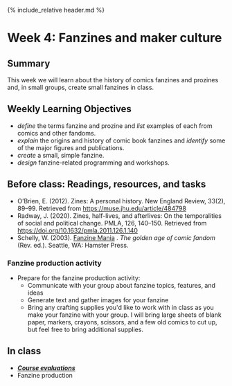 {% include_relative header.md %}

# Week 4: Fanzines and maker culture

## Summary
This week we will learn about the history of comics fanzines and prozines and, in small groups, create small fanzines in class.

## Weekly Learning Objectives

- *define* the terms fanzine and prozine and *list* examples of each from comics and other fandoms.
- *explain* the origins and history of comic book fanzines and *identify* some of the major figures and publications.
- *create* a small, simple fanzine.
- *design* fanzine-related programming and workshops.
 
## Before class: Readings, resources, and tasks
- O’Brien, E. (2012). Zines: A personal history. New England Review, 33(2), 89–99. Retrieved from <https://muse.jhu.edu/article/484798>
- Radway, J. (2020). Zines, half-lives, and afterlives: On the temporalities of social and political change. PMLA, 126, 140–150. Retrieved from <https://doi.org/10.1632/pmla.2011.126.1.140>
- Schelly, W. (2003). [Fanzine Mania](https://iu.instructure.com/files/169780273/download?download_frd=1) . _The golden age of comic fandom_ (Rev. ed.). Seattle, WA: Hamster Press.

### Fanzine production activity
- Prepare for the fanzine production activity:
	- Communicate with your group about fanzine topics, features, and ideas
	- Generate text and gather images for your fanzine
	- Bring any crafting supplies you'd like to work with in class as you make your fanzine with your group. I will bring large sheets of blank paper, markers, crayons, scissors, and a few old comics to cut up, but feel free to bring additional supplies.

## In class

- **_[Course evaluations](https://coursequestionnaire.iu.edu/Blue/)_**
- Fanzine production
